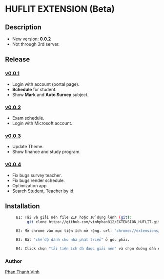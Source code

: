 # HUFLIT EXTENSION (Beta)

## Description

-    New version: **0.0.2**
-    Not through 3rd server.

## Release

### [v0.0.1](../../releases/tag/v0.0.1)

-    Login with account (portal page).
-    **Schedule** for student.
-    Show **Mark** and **Auto Survey** subject.

### [v0.0.2](../../releases/tag/v0.0.2)

-    Exam schedule.
-    Login with Microsoft account.

### [v0.0.3](../../releases/tag/v0.0.3)
-    Update Theme.
-    Show finance and study program.

### [v0.0.4](../../releases/tag/v0.0.4)
-    Fix bugs survey teacher.
-    Fix bugs render schedule.
-    Optimization app.
-    Search Student, Teacher by id.
## Installation

```bash
     B1: Tải và giải nén file ZIP hoặc sử dụng lệnh (git):
          git clone https://github.com/vinhphan812/EXTENSION_HUFLIT.git
```

```bash
     B2: Mở chrome vào mục tiện ích mở rộng. url: "chrome://extensions/".
```

```bash
     B3: Bật "chế độ dành cho nhà phát triển" ở góc phải.
```

```bash
     B4: Click chọn "tải tiện ích đã được giải nén" và chọn đường dẫn đến folder giải nén ban nảy.
```

### Author

[Phan Thanh Vinh](https://www.facebook.com/100008074634782/)

